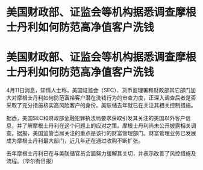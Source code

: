 # 美国财政部、证监会等机构据悉调查摩根士丹利如何防范高净值客户洗钱

# 美国财政部、证监会等机构据悉调查摩根士丹利如何防范高净值客户洗钱

4月11日消息，知情人士称，美国证监会（SEC）、货币监理署和财政部其它部门加大对摩根士丹利如何防范富裕客户潜在洗钱行为的审查力度，正深入调查后者是否采取了充分措施核实高风险客户的身份。美联储去年就已在关注其相关控制措施。

据悉，美国SEC和财政部金融犯罪执法局要求获取引发其关注的美国以外客户信息，并了解摩根士丹利在这个问题上的应对之策。摩根士丹利尚未公开披露相关调查。据报，美国监管当局关注的重点是该行的财富管理部门。财富管理业务已发展成为摩根士丹利最大部门，近几年还在通过收购不断扩张。

去年摩根士丹利已在与美联储官员会面努力缓解其关切，并表示改善了风控措施及流程。（华尔街日报）

